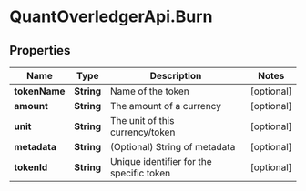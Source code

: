 # QuantOverledgerApi.Burn

## Properties

Name | Type | Description | Notes
------------ | ------------- | ------------- | -------------
**tokenName** | **String** | Name of the token | [optional] 
**amount** | **String** | The amount of a currency | [optional] 
**unit** | **String** | The unit of this currency/token | [optional] 
**metadata** | **String** | (Optional) String of metadata | [optional] 
**tokenId** | **String** | Unique identifier for the specific token | [optional] 


